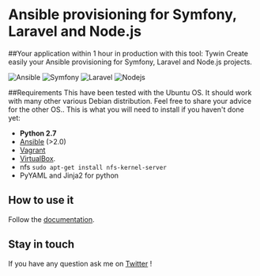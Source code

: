 # Ansible provisioning for Symfony, Laravel and Node.js
##Your application within 1 hour in production with this tool: Tywin
Create easily your Ansible provisioning for Symfony, Laravel and Node.js projects.

![Ansible](https://upload.wikimedia.org/wikipedia/commons/0/05/Ansible_Logo.png)
![Symfony](http://symfony.com/images/v5/logos/sf-positive.svg)
![Laravel](http://laravelacademy.org/wp-content/uploads/2015/09/laravel-5-1-icon.png)
![Nodejs](https://avatars2.githubusercontent.com/u/9158694?v=3&s=200)

##Requirements
This have been tested with the Ubuntu OS. It should work with many other various Debian distribution. Feel free to share your advice for the other OS..
This is what you will need to install if you haven't done yet:

* **Python 2.7**
* [Ansible](http://docs.ansible.com/intro_installation.html) (>2.0)
* [Vagrant](http://www.vagrantup.com/downloads.html)
* [VirtualBox](https://www.virtualbox.org/wiki/Downloads).
* nfs `sudo apt-get install nfs-kernel-server`
* PyYAML and Jinja2 for python

## How to use it

Follow the [documentation](doc/howto.md).

## Stay in touch

If you have any question ask me on [Twitter](https://twitter.com/maxthoon) !
